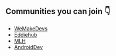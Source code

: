 ## Communities you can join 👇

- [WeMakeDevs](https://discord.gg/wemakedevs)
- [Eddiehub](http://discord.eddiehub.org/)
- [MLH](https://discord.gg/mlh)
- [AndroidDev](https://discord.gg/gjPP5f5z)
